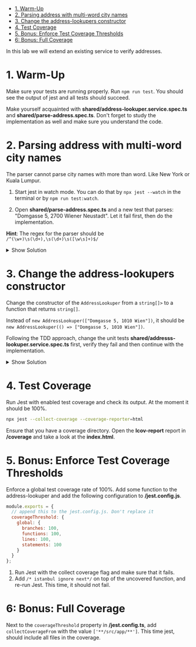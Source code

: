 - [1. Warm-Up](#1-warm-up)
- [2. Parsing address with multi-word city names](#2-parsing-address-with-multi-word-city-names)
- [3. Change the address-lookupers constructor](#3-change-the-address-lookupers-constructor)
- [4. Test Coverage](#4-test-coverage)
- [5. Bonus: Enforce Test Coverage Thresholds](#5-bonus-enforce-test-coverage-thresholds)
- [6: Bonus: Full Coverage](#6-bonus-full-coverage)

In this lab we will extend an existing service to verify addresses.

# 1. Warm-Up

Make sure your tests are running properly. Run `npm run test`. You should see the output of jest and all tests should succeed.

Make yourself acquainted with **shared/address-lookuper.service.spec.ts** and **shared/parse-address.spec.ts**. Don't forget to study the implementation as well and make sure you understand the code.

# 2. Parsing address with multi-word city names

The parser cannot parse city names with more than word. Like New York or Kuala Lumpur.

1. Start jest in watch mode. You can do that by `npx jest --watch` in the terminal or by `npm run test:watch`.

2. Open **shared/parse-address.spec.ts** and a new test that parses: "Domgasse 5, 2700 Wiener Neustadt". Let it fail first, then do the implementation.

**Hint**: The regex for the parser should be `/^(\w+)\s(\d+),\s(\d+)\s([\w\s]+)$/`

<details>
<summary>Show Solution</summary>
<p>

**shared/parse-address.spec.ts**

```typescript
it('should parse a city with multiple words', () => {
  expect(() => parseAddress('Domgasse 5, 2700 Wiener Neustadt'));
});
```

**shared/parse-adress.ts**

```typescript
export function parseAddress(query: string): Address {
  const shortPattern = /^([\w\s]+)\s(\d+)$/;
  const longPattern = /^([\w\s]+)\s(\d+),\s(\d+)\s([\w\s]+)$/; // <-- new regular expression
  ...
}
```

</p>
</details>

# 3. Change the address-lookupers constructor

Change the constructor of the `AddressLookuper` from a `string[]>` to a function that returns `string[]`.

Instead of `new AddressLookuper(["Domgasse 5, 1010 Wien"])`, it should be `new AddressLookuper(() => ["Domgasse 5, 1010 Wien"])`.

Following the TDD approach, change the unit tests **shared/addresss-lookuper.service.spec.ts** first, verify they fail and then continue with the implementation.

<details>
<summary>Show Solution</summary>
<p>

**shared/address-lookuper.service.spec.ts**

```typescript
describe('Address Lookuper', () => {
  it('should pass addresses in the constructor', () => {
    const addresses = () => ['Domgasse 15, 1010 Wien'];
    const lookuper = new AddressLookuper(addresses);

    expect(lookuper.lookup('Domgasse 5, 1010 Wien')).toBe(false);
    expect(lookuper.lookup('Domgasse 15, 1010 Wien')).toBe(true);
  });

  it('should work with short query input and long address store', () => {
    const addresses = () => ['Domgasse 15, 1010 Wien'];
    const lookuper = new AddressLookuper(addresses);

    expect(lookuper.lookup('Domgasse 15')).toBe(true);
  });

  it('should throw an error if no street number is given', () => {
    const lookuper = new AddressLookuper(() => []);

    expect(() => lookuper.lookup('Domgasse')).toThrowError(
      'Could not parse address. Invalid format.'
    );
  });
});
```

**shared/address-lookuper.service.ts**

```typescript
import { parseAddress } from './parse-address';

export class AddressLookuper {
  addresses: string[];

  constructor(addressesSupplier: () => string[]) {
    this.addresses = addressesSupplier();
  }

  lookup(query: string): boolean {
    parseAddress(query);
    return this.addresses.some((address) => address.startsWith(query));
  }
}
```

</p>
</details>

# 4. Test Coverage

Run Jest with enabled test coverage and check its output. At the moment it should be 100%.

```bash
npx jest --collect-coverage --coverage-reporter=html
```

Ensure that you have a coverage directory. Open the **lcov-report** report in **/coverage** and take a look at the **index.html**.

# 5. Bonus: Enforce Test Coverage Thresholds

Enforce a global test coverage rate of 100%. Add some function to the address-lookuper and add the following configuration to **/jest.config.js**.

```js
module.exports = {
  // append this to the jest.config.js. Don't replace it
  coverageThreshold: {
    global: {
      branches: 100,
      functions: 100,
      lines: 100,
      statements: 100
    }
  }
};
```

1. Run Jest with the collect coverage flag and make sure that it fails.
2. Add `/* istanbul ignore next*/` on top of the uncovered function, and re-run Jest. This time, it should not fail.

# 6: Bonus: Full Coverage

Next to the `coverageThreshold` property in **/jest.config.ts**, add `collectCoverageFrom` with the value `['**/src/app/**']`. This time jest, should include all files in the coverage.
